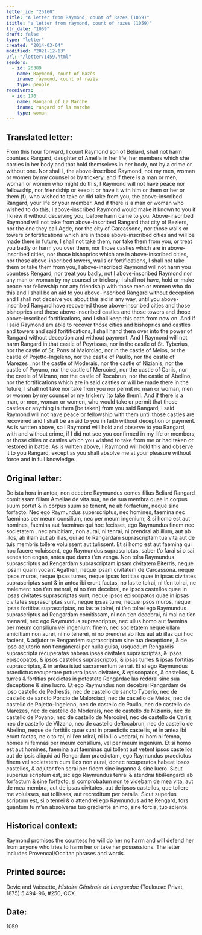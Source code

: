 ```yaml
---
letter_id: "25160"
title: "A letter from Raymond, count of Razes (1059)"
ititle: "a letter from raymond, count of razes (1059)"
ltr_date: "1059"
draft: false
type: "letter"
created: "2014-03-04"
modified: "2021-12-13"
url: "/letter/1459.html"
senders:
  - id: 26389
    name: Raymond, count of Razès
    iname: raymond, count of razès
    type: people
receivers:
  - id: 170
    name: Rangard of La Marche
    iname: rangard of la marche
    type: woman
---
```

<h2> Translated letter:</h2>From this hour forward, I count Raymond son of Beliard, shall not harm countess Rangard, daughter of Amelia in her life, her members which she carries in her body and that hold themselves in her body, not by a crime or without one.  Nor shall I,  the above-inscribed Raymond, not my men, woman or women by my counsel or by trickery; and if there is a man or men, woman or women who might do this, I Raymond will not have peace nor fellowship, nor friendship or keep it or have it with him or them or her or them (f), who wished to take or did take from you, the above-inscribed Rangard, your life or your member.  And if there is a man or woman who wished to do this, I above-inscribed Raymond would make it known to you if I knew it without deceiving you, before harm came to you.  Above-inscribed Raymond will not take from above-inscribed Rangard that city of Beziers, nor the one they call Agde, nor the city of Carcassone, nor those walls or towers or fortifications which are in those above-inscribed cities and will be made there in future, I shall not take them, nor take them from you, or treat you badly or harm you over them, nor those castles which are in above-inscribed cities, nor those bishoprics which are in above-inscribed cities, nor those above-inscribed towers, walls or fortifications, I shall not take them or take them from you, I above-inscribed Raymond will not harm you countess Rengard, nor treat you badly, not I above-inscribed Raymond nor any man or woman by my counsel or trickery; I shall not have, hold or make peace nor fellowship nor any friendship with those men or women who do this and I shall be an aid to you above-inscribed Rangard without deception and I shall not deceive you about this aid in any way, until you above-inscribed Rangard have recovered those above-inscribed cities and those bishoprics and those above-inscribed castles and those towers and those above-inscribed fortifications, and I shall keep this oath from now on.  And if I said Raymond am able to recover those cities and bishoprics and castles and towers and said foritifications, I shall hand them over into the power of Rangard without deception and without payment.  And I Raymond will not harm Rangard in that castle of Peyrissas, nor in the castle of St. Tyberius, nor the castle of St. Pons of Maiorciac, nor in the castle of Meios, or the castle of Pojetto-Ingeleno, nor the castle of Paullo, nor the castle of Marezes , nor the castle of Moderais, nor the castle of Nizianis, nor the castle of Poyano,  nor the castle of Mercoirel, nor the castle of Cariis, nor the castle of Vilzano, nor the castle of Rocabrun, nor the castle of Abelino, nor the fortifications which are in said castles or will be made there in the future, I shall not take nor take from you nor permit no man or woman, men or women by my counsel or my trickery [to take them].  And if there is a man, or men, woman or women, who would take or permit that those castles or anything in them [be taken] from you said Rangard, I said Raymond will not have peace or fellowship with them until those castles are recovered and I shall be an aid to you in faith without deception or payment.  As is written above, so I Raymond will hold and observe to you Rangard, with and without crime, if I did not see you confirmed in my life or members, or those cities or castles which you wished to take from me or had taken or restored in battle.  As is written above, I Raymond will hold this and observe it to you Rangard, except as you shall absolve me at your pleasure without force and in full knowledge.




<h2 class="mt-4"> Original letter:</h2>De ista hora in antea, non decebre Raymundus comes filius Beliard Rangard comitissam filiam Ameliae de vita sua, ne de sua membra quae in corpus suum portat & in corpus suum se tenent, ne ab forfactum, neque sine forfacto.  Nec ego Raymundus superscriptus, nec homines, faemina nec faeminas per meum consilium, nec per meum ingenium; & si homo est aut homines, faemina aut faeminas qui hoc fecisset, ego Raymundus finem nec societatem , nec amicitiam, non aurai, ni tenrai, ni prendrai ab illum, aut ab illos, ab illam aut ab illas, qui ad te Rangardam suprascriptam tua vita aut de tuis membris tollere voluissent aut tulissent.  Et si homo est aut faemina qui hoc facere voluissent, ego Raymundus suprascriptus, saber t’o farai si o sai senes ton engan, antea que dams t’en venga.  Non tolra Raymundus suprascriptus ad Rengardam suprascriptam ipsam civitatem Biterris, neque ipsam quam vocant Agathen, neque ipsam  civitatem de Carcassona. neque ipsos muros, neque ipsas turres, neque ipsas fortitias quae in ipsas civitates suprascriptas sunt & in antea ibi erunt factas, no las te tolrai, ni t’en tolrai, ne malement non t’en menrai, ni no t’en decebrai, ne ipsos castellos quae in ipsas civitates suprascriptas sunt, neque ipsos episcopatos quae in ipsas civitates suprascriptas sunt, neque ipsas turre, neque ipsos muros, neque ipsas fortitias suprascriptas, no las te tolrei, ni t’en tolrei ego Raymundus suprascriptus ad Rengardam comitissam, ni non t’en decebrai, ni mal no t’en menarei, nec ego Raymundus suprascriptus, nec ullus homo aut faemina per meum consilium vel ingenium:  finem, nec societatem neque ullam amicitiam non aurei, ni no tenerei, ni no prendrei ab illos aut ab illas qui hoc facient, & adjutor te Rengardem suprascriptam sine tua deceptione, & de ipso adjutorio non t’enganerai per nulla guisa, usquedum Rengardis suprascripta recuperatas habeas ipsas civitates suprascriptas, & ipsos episcopatos, & ipsos castellos suprascriptos, & ipsas turres & ipsas fortitias suprascriptas, & in antea istud sacramentum tenrai.  Et si ego Raymundus praedictus recuperare potuero ipsas civitates, & episcopatos, & castellos, & turres & fortitias predictas  in potestate Rengardae las reddrai sine sua deceptione & sine lucro.  Et ego Raymundus non decebrei Rangardam de ipso castello de Pedrestis, nec de castello de sancto Tyberio, nec de castello de sancto  Poncio de Malorciaci, nec de castello de  Meios, nec de castello de Pojetto-Ingeleno, nec de castello de Paullo, nec de castello de Marezes, nec de castello de Moderais, nec de castello de Nizianis, nec de castello de Poyano, nec de castello de Mercoirel, nec de castello de Cariis, nec de castello de Vilzano, nec de castello deRocabrun, nec de castello de Abelino, neque de fortitiis quae sunt in praedictis castellis, et in antea ibi erunt factas, ne o tolrai, ni l’en tolrai, ni lo li o vedarai, ni hom ni femna, homes ni femnas per meum consilium, vel per meum ingenium.  Et si homo est aut homines, faemina aut faeminas qui tollent aut vetent ipsos castellos aut de ipsis aliquid ad Rengardam praedictam, ego Raymundus praedictus finem vel societatem cum illos non aurai, donec  recuperatos habeat  ipsos castellos, & adjutor t’en serai per fidem sine inganno & sine lucro.  Sicut superius scriptum est, sic ego Raymundus tenrai & atendrai tibiRengardi ab forfactum & sine forfacto, si comprobatum non te videbam de mea vita, aut de mea membra, aut de ipsas civitates, aut de ipsos castellos, que tollere me voluisses, aut tollisses, aut recreditum per batalla.  Sicut superius scriptum est, si o tenrei & o attendrei ego Raymundus ad te Rengard, fors quantum tu m’en absolveras tuo gradiente animo, sine forcia, tuo sciente.




<h2 class="mt-4"> Historical context:</h2>Raymond promises the countess he will do her no harm and will defend her from anyone who tries to harm her or take her possessions.  The letter includes Provencal/Occitan phrases and words.
<h2 class="mt-4"> Printed source:</h2><p>Devic and Vaissette, <em>Histoire Générale de Languedoc</em> (Toulouse: Privat, 1875) 5.494-96, #250, CCX.</p><h2 class="mt-4"> Date:</h2>1059